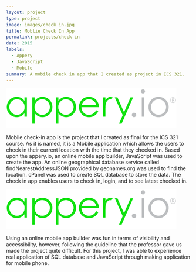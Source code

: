 ```yaml
---
layout: project
type: project
image: images/check in.jpg
title: Moblie Check In App
permalink: projects/check in
date: 2015
labels:
  - Appery
  - JavaScript
  - Mobile
summary: A mobile check in app that I created as project in ICS 321.
---
```


<div class="ui large rounded images">
  <img class="ui image" src="../images/appery.png">
</div>

Mobile check-in app is the project that I created as final for the ICS 321 course. As it is named, it is a Mobile application which allows the users to check in their current location with the time that they checked in. Based upon the appery.io, an online mobile app builder, JavaScript was used to create the app. An online geographical database service called findNearestAddressJSON provided by geonames.org was used to find the location. cPanel was used to create SQL database to store the data. The check in app enables users to check in, login, and to see latest checked in.

<div class="ui large rounded images">
  <img class="ui image" src="../images/appery.png">
</div>

Using an online mobile app builder was fun in terms of visibility and accessibility, however, following the guideline that the professor gave us made the project quite difficult. For this project, I was able to experience real application of SQL database and JavaScript through making application for mobile phone.




